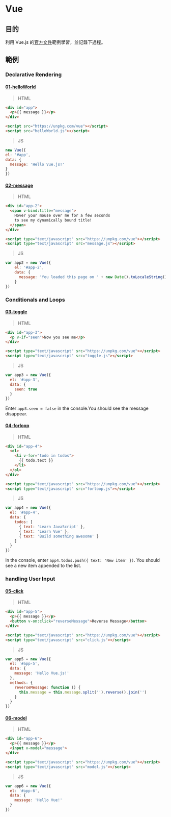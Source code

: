 # Vue
## 目的
利用 Vue.js 的[官方文件](https://vuejs.org/v2/guide/)範例學習，並記錄下過程。

## 範例

### Declarative Rendering

#### [01-helloWorld](https://github.com/hunterliu1003/myfirstVue/tree/master/example/01-helloWorld)

>HTML
```html
<div id="app">
  <p>{{ message }}</p>
</div>

<script src="https://unpkg.com/vue"></script>
<script src="helloWorld.js"></script>
```

>JS
```javascript
new Vue({
el: '#app',
data: {
  message: 'Hello Vue.js!'
}
})
```


#### [02-message](https://github.com/hunterliu1003/myfirstVue/tree/master/example/02-message)

>HTML
```html
<div id="app-2">
  <span v-bind:title="message">
    Hover your mouse over me for a few seconds
    to see my dynamically bound title!
  </span>
</div>

<script type="text/javascript" src="https://unpkg.com/vue"></script>
<script type="text/javascript" src="message.js"></script>
```

>JS
```javascript
var app2 = new Vue({
	el: '#app-2',
	data: {
	  message: 'You loaded this page on ' + new Date().toLocaleString()
	}
})
```

### Conditionals and Loops

#### [03-toggle](https://github.com/hunterliu1003/myfirstVue/tree/master/example/03-toggle)

>HTML
```html
<div id="app-3">
  <p v-if="seen">Now you see me</p>
</div>

<script type="text/javascript" src="https://unpkg.com/vue"></script>
<script type="text/javascript" src="toggle.js"></script>
```

>JS
```javascript
var app3 = new Vue({
  el: '#app-3',
  data: {
    seen: true
  }
})
```

Enter `app3.seen = false` in the console.You should see the message disappear.


#### [04-forloop](https://github.com/hunterliu1003/myfirstVue/tree/master/example/04-forloop)

>HTML
```html
<div id="app-4">
  <ol>
    <li v-for="todo in todos">
      {{ todo.text }}
    </li>
  </ol>
</div>

<script type="text/javascript" src="https://unpkg.com/vue"></script>
<script type="text/javascript" src="forloop.js"></script>
```

>JS
```javascript
var app4 = new Vue({
  el: '#app-4',
  data: {
    todos: [
      { text: 'Learn JavaScript' },
      { text: 'Learn Vue' },
      { text: 'Build something awesome' }
    ]
  }
})
```

In the console, enter `app4.todos.push({ text: 'New item' })`. You should see a new item appended to the list.


### handling User Input

#### [05-click](https://github.com/hunterliu1003/myfirstVue/tree/master/example/05-click)

>HTML
```html
<div id="app-5">
  <p>{{ message }}</p>
  <button v-on:click="reverseMessage">Reverse Message</button>
</div>

<script type="text/javascript" src="https://unpkg.com/vue"></script>
<script type="text/javascript" src="click.js"></script>
```

>JS
```javascript
var app5 = new Vue({
  el: '#app-5',
  data: {
    message: 'Hello Vue.js!'
  },
  methods: {
    reverseMessage: function () {
      this.message = this.message.split('').reverse().join('')
    }
  }
})
```

#### [06-model](https://github.com/hunterliu1003/myfirstVue/tree/master/example/06-model)

>HTML
```html
<div id="app-6">
  <p>{{ message }}</p>
  <input v-model="message">
</div>

<script type="text/javascript" src="https://unpkg.com/vue"></script>
<script type="text/javascript" src="model.js"></script>
```

>JS
```javascript
var app6 = new Vue({
  el: '#app-6',
  data: {
    message: 'Hello Vue!'
  }
})
```